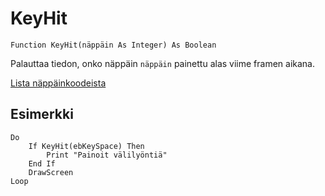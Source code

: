 <!--input-->
KeyHit
=====

```eppabasic
Function KeyHit(näppäin As Integer) As Boolean
```

Palauttaa tiedon, onko näppäin `näppäin` painettu alas viime framen aikana.

[Lista näppäinkoodeista](manual:keycodes)

Esimerkki
---------
```eppabasic
Do
    If KeyHit(ebKeySpace) Then
        Print "Painoit välilyöntiä"
    End If
    DrawScreen
Loop
```
